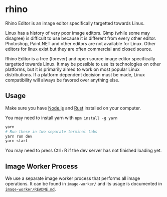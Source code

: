 # rhino

Rhino Editor is an image editor specifically targetted towards Linux.

Linux has a history of very poor image editors. Gimp (while some may disagree)
is difficult to use because it is different from every other editor. Photoshop,
Paint.NET and other editors are not available for Linux. Other editors for linux
exist but they are often commercial and closed source.

Rhino Editor is a free (forever) and open source image editor specifically
targetted towards Linux. It may be possible to use its technologies on other
platforms, but it is primarily aimed to work on most popular Linux
distributions. If a platform dependent decision must be made, Linux
compatibility will always be favored over anything else.

## Usage

Make sure you have [Node.js](https://nodejs.org/en/) and
[Rust](https://www.rust-lang.org/) installed on your computer.

You may need to install yarn with `npm install -g yarn`

```bash
yarn
# Run these in two separate terminal tabs
yarn run dev
yarn start
```

You may need to press Ctrl+R if the dev server has not finished loading yet.

## Image Worker Process

We use a separate image worker process that performs all
image operations. It can be found in `image-worker/` and
its usage is documented in [`image-worker/README.md`](image-worker/README.md).
